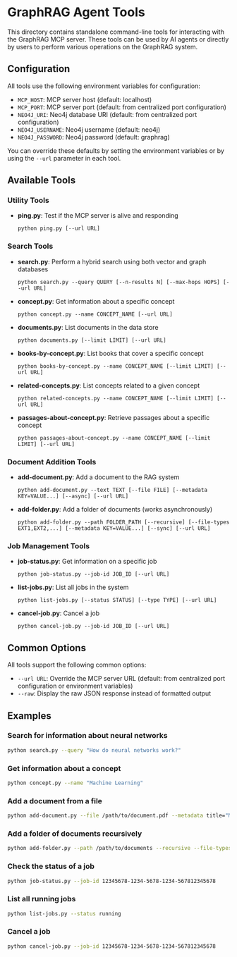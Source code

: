 # GraphRAG Agent Tools

This directory contains standalone command-line tools for interacting with the GraphRAG MCP server. These tools can be used by AI agents or directly by users to perform various operations on the GraphRAG system.

## Configuration

All tools use the following environment variables for configuration:

- `MCP_HOST`: MCP server host (default: localhost)
- `MCP_PORT`: MCP server port (default: from centralized port configuration)
- `NEO4J_URI`: Neo4j database URI (default: from centralized port configuration)
- `NEO4J_USERNAME`: Neo4j username (default: neo4j)
- `NEO4J_PASSWORD`: Neo4j password (default: graphrag)

You can override these defaults by setting the environment variables or by using the `--url` parameter in each tool.

## Available Tools

### Utility Tools

- **ping.py**: Test if the MCP server is alive and responding
  ```
  python ping.py [--url URL]
  ```

### Search Tools

- **search.py**: Perform a hybrid search using both vector and graph databases
  ```
  python search.py --query QUERY [--n-results N] [--max-hops HOPS] [--url URL]
  ```

- **concept.py**: Get information about a specific concept
  ```
  python concept.py --name CONCEPT_NAME [--url URL]
  ```

- **documents.py**: List documents in the data store
  ```
  python documents.py [--limit LIMIT] [--url URL]
  ```

- **books-by-concept.py**: List books that cover a specific concept
  ```
  python books-by-concept.py --name CONCEPT_NAME [--limit LIMIT] [--url URL]
  ```

- **related-concepts.py**: List concepts related to a given concept
  ```
  python related-concepts.py --name CONCEPT_NAME [--limit LIMIT] [--url URL]
  ```

- **passages-about-concept.py**: Retrieve passages about a specific concept
  ```
  python passages-about-concept.py --name CONCEPT_NAME [--limit LIMIT] [--url URL]
  ```

### Document Addition Tools

- **add-document.py**: Add a document to the RAG system
  ```
  python add-document.py --text TEXT [--file FILE] [--metadata KEY=VALUE...] [--async] [--url URL]
  ```

- **add-folder.py**: Add a folder of documents (works asynchronously)
  ```
  python add-folder.py --path FOLDER_PATH [--recursive] [--file-types EXT1,EXT2,...] [--metadata KEY=VALUE...] [--sync] [--url URL]
  ```

### Job Management Tools

- **job-status.py**: Get information on a specific job
  ```
  python job-status.py --job-id JOB_ID [--url URL]
  ```

- **list-jobs.py**: List all jobs in the system
  ```
  python list-jobs.py [--status STATUS] [--type TYPE] [--url URL]
  ```

- **cancel-job.py**: Cancel a job
  ```
  python cancel-job.py --job-id JOB_ID [--url URL]
  ```

## Common Options

All tools support the following common options:

- `--url URL`: Override the MCP server URL (default: from centralized port configuration or environment variables)
- `--raw`: Display the raw JSON response instead of formatted output

## Examples

### Search for information about neural networks

```bash
python search.py --query "How do neural networks work?"
```

### Get information about a concept

```bash
python concept.py --name "Machine Learning"
```

### Add a document from a file

```bash
python add-document.py --file /path/to/document.pdf --metadata title="My Document" author="John Doe"
```

### Add a folder of documents recursively

```bash
python add-folder.py --path /path/to/documents --recursive --file-types pdf,txt,md
```

### Check the status of a job

```bash
python job-status.py --job-id 12345678-1234-5678-1234-567812345678
```

### List all running jobs

```bash
python list-jobs.py --status running
```

### Cancel a job

```bash
python cancel-job.py --job-id 12345678-1234-5678-1234-567812345678
```